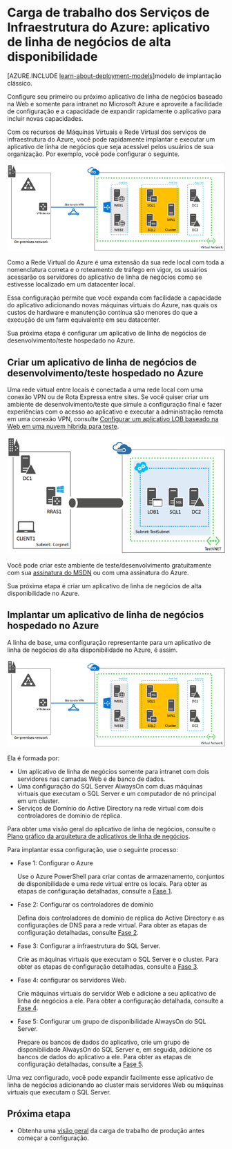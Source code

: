 <properties 
	pageTitle="Aplicativo de linha de negócios no Azure | Microsoft Azure" 
	description="Conheça o valor de um aplicativo de linha de negócios no Azure, configure um ambiente de teste e implante uma configuração de alta disponibilidade." 
	services="virtual-machines-windows" 
	documentationCenter="" 
	authors="JoeDavies-MSFT" 
	manager="timlt" 
	editor=""
	tags="azure-resource-manager"/>

<tags 
	ms.service="virtual-machines-windows" 
	ms.workload="infrastructure-services" 
	ms.tgt_pltfrm="vm-windows" 
	ms.devlang="na" 
	ms.topic="article" 
	ms.date="05/04/2016" 
	ms.author="josephd"/>

# Carga de trabalho dos Serviços de Infraestrutura do Azure: aplicativo de linha de negócios de alta disponibilidade

[AZURE.INCLUDE [learn-about-deployment-models](../../includes/learn-about-deployment-models-rm-include.md)]modelo de implantação clássico.

Configure seu primeiro ou próximo aplicativo de linha de negócios baseado na Web e somente para intranet no Microsoft Azure e aproveite a facilidade de configuração e a capacidade de expandir rapidamente o aplicativo para incluir novas capacidades.
 
Com os recursos de Máquinas Virtuais e Rede Virtual dos serviços de infraestrutura do Azure, você pode rapidamente implantar e executar um aplicativo de linha de negócios que seja acessível pelos usuários de sua organização. Por exemplo, você pode configurar o seguinte.

![](./media/virtual-machines-windows-lob/workload-lobapp-phase4.png)
 
Como a Rede Virtual do Azure é uma extensão da sua rede local com toda a nomenclatura correta e o roteamento de tráfego em vigor, os usuários acessarão os servidores do aplicativo de linha de negócios como se estivesse localizado em um datacenter local.

Essa configuração permite que você expanda com facilidade a capacidade do aplicativo adicionando novas máquinas virtuais do Azure, nas quais os custos de hardware e manutenção contínua são menores do que a execução de um farm equivalente em seu datacenter.

Sua próxima etapa é configurar um aplicativo de linha de negócios de desenvolvimento/teste hospedado no Azure.

## Criar um aplicativo de linha de negócios de desenvolvimento/teste hospedado no Azure

Uma rede virtual entre locais é conectada a uma rede local com uma conexão VPN ou de Rota Expressa entre sites. Se você quiser criar um ambiente de desenvolvimento/teste que simule a configuração final e fazer experiências com o acesso ao aplicativo e executar a administração remota em uma conexão VPN, consulte [Configurar um aplicativo LOB baseado na Web em uma nuvem híbrida para teste](virtual-machines-windows-ps-hybrid-cloud-test-env-lob.md).

![](./media/virtual-machines-windows-lob/CreateLOBAppHybridCloud_3.png)
 
Você pode criar este ambiente de teste/desenvolvimento gratuitamente com sua [assinatura do MSDN](https://azure.microsoft.com/pricing/member-offers/msdn-benefits/) ou com uma assinatura do Azure.

Sua próxima etapa é criar um aplicativo de linha de negócios de alta disponibilidade no Azure.

## Implantar um aplicativo de linha de negócios hospedado no Azure

A linha de base, uma configuração representante para um aplicativo de linha de negócios de alta disponibilidade no Azure, é assim.

![](./media/virtual-machines-windows-lob/workload-lobapp-phase4.png)
 
Ela é formada por:

- Um aplicativo de linha de negócios somente para intranet com dois servidores nas camadas Web e de banco de dados.
- Uma configuração do SQL Server AlwaysOn com duas máquinas virtuais que executam o SQL Server e um computador de nó principal em um cluster.
- Serviços de Domínio do Active Directory na rede virtual com dois controladores de domínio de réplica.

Para obter uma visão geral do aplicativo de linha de negócios, consulte o [Plano gráfico da arquitetura de aplicativos de linha de negócios](http://msdn.microsoft.com/dn630664).

Para implantar essa configuração, use o seguinte processo:

- Fase 1: Configurar o Azure 

	Use o Azure PowerShell para criar contas de armazenamento, conjuntos de disponibilidade e uma rede virtual entre os locais. Para obter as etapas de configuração detalhadas, consulte a [Fase 1](virtual-machines-windows-ps-lob-ph1.md).

- Fase 2: Configurar os controladores de domínio

	Defina dois controladores de domínio de réplica do Active Directory e as configurações de DNS para a rede virtual. Para obter as etapas de configuração detalhadas, consulte [Fase 2](virtual-machines-windows-ps-lob-ph2.md).

- Fase 3: Configurar a infraestrutura do SQL Server.

	Crie as máquinas virtuais que executam o SQL Server e o cluster. Para obter as etapas de configuração detalhadas, consulte a [Fase 3](virtual-machines-windows-ps-lob-ph3.md).

- Fase 4: configurar os servidores Web.

	Crie máquinas virtuais do servidor Web e adicione a seu aplicativo de linha de negócios a ele. Para obter a configuração detalhada, consulte a [Fase 4](virtual-machines-windows-ps-lob-ph4.md).

- Fase 5: Configurar um grupo de disponibilidade AlwaysOn do SQL Server.

	Prepare os bancos de dados do aplicativo, crie um grupo de disponibilidade AlwaysOn do SQL Server e, em seguida, adicione os bancos de dados do aplicativo a ele. Para obter as etapas de configuração detalhadas, consulte a [Fase 5](virtual-machines-windows-ps-lob-ph5.md).

Uma vez configurado, você pode expandir facilmente esse aplicativo de linha de negócios adicionando ao cluster mais servidores Web ou máquinas virtuais que executam o SQL Server.

## Próxima etapa

- Obtenha uma [visão geral](virtual-machines-windows-lob-overview.md) da carga de trabalho de produção antes começar a configuração.

<!---HONumber=AcomDC_0518_2016-->